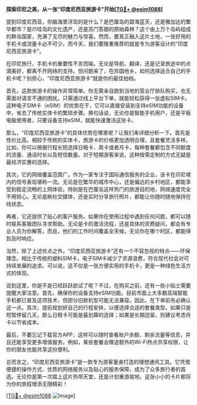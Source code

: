 **探索印尼之美，从一张“印度尼西亚旅游卡”开始[[TG💪+ @esim1088](https://t.me/s/esim1088)]**

提到印度尼西亚，你脑海里浮现的是什么？是巴厘岛的碧海蓝天，还是雅加达的繁华都市？是爪哇岛的文化遗产，还是苏门答腊的原始森林？这个由上万个岛屿组成的群岛国家，充满了无尽的魅力与惊喜。然而，要真正融入这片土地，一张好用的手机卡或流量卡必不可少。而今天，我们要隆重推荐的就是专为游客设计的“印度尼西亚旅游卡”。

在印尼旅行，手机卡的重要性不言而喻。无论是导航、翻译，还是记录旅途中的点滴美好，都离不开网络的支持。但问题来了，在异国他乡，如何选择适合自己的手机卡呢？别担心，“印度尼西亚旅游卡”就是你的最佳拍档。

首先，这款旅游卡的操作非常简单。你无需亲自跑到当地的营业厅排队购买，也无需面对语言不通的困扰。只需通过线上平台下单，就能轻松获得一张虚拟SIM卡。这种电子SIM卡（eSIM）的优势在于，它可以直接安装到支持eSIM功能的设备中，省去了传统实体卡的繁琐步骤。换句话说，无论你是智能手机用户，还是平板电脑使用者，只要设备支持eSIM，就能快速激活这张卡。

那么，“印度尼西亚旅游卡”的具体优势在哪里呢？让我们来详细分析一下。首先是性价比高。相较于传统的实体卡，旅游卡的价格更加透明合理，且套餐灵活多样。比如，你可以根据行程长短选择日租卡、周卡或者月卡，每种套餐都包含不同额度的流量、通话时长以及短信数量。对于短期游客来说，这种按需定制的方式无疑是最经济实惠的选择。

其次，它的网络覆盖范围广。作为一家专注于国际通信服务的企业，该卡在印尼境内的信号表现堪称一流。无论是在繁华的城市中心，还是偏远的乡村地区，都能享受到稳定流畅的上网体验。特别是在巴厘岛这样热门的旅游目的地，网络速度完全不用担心。无论是刷社交媒体，还是实时分享旅行照片，都能让你随时随地保持在线状态。

再者，它还提供了贴心的客户服务。如果你在使用过程中遇到任何问题，都可以随时联系客服团队寻求帮助。无论是卡的激活流程，还是具体的资费疑问，都会有专业人员为你解答。而且，他们的工作时间覆盖全天候，无论你在哪个时区，都能得到及时响应。

当然，除了上述优点之外，“印度尼西亚旅游卡”还有一个不容忽视的特点——环保理念。相比于传统的塑料SIM卡，电子SIM卡减少了资源浪费，符合现代社会对可持续发展的追求。可以说，这不仅是一张方便实用的手机卡，更是一种绿色生活方式的体现。

说到这里，你是不是已经跃跃欲试了呢？不过，在购买之前，还有一些小贴士需要提醒大家注意。首先，确保你的设备支持eSIM功能。目前市面上大多数高端智能手机都已普及这项技术，但部分旧款机型可能无法兼容。因此，在下单前务必确认这一点。其次，提前规划好自己的行程安排，以便选择合适的套餐类型。如果只是短暂停留几天，那么日租卡可能是最划算的选择；如果是长期逗留，则建议考虑月卡以节省成本。

最后，不要忘记下载官方APP，这样可以随时查看账户余额、剩余流量等信息，并且还能享受更多增值服务。例如，某些套餐会赠送额外的Wi-Fi热点共享权限，让你的朋友也能共享这份便利。

总而言之，“印度尼西亚旅游卡”是一款专为游客量身打造的理想通讯工具。它凭借便捷的操作方式、优质的网络服务以及贴心的服务保障，成为了众多旅行者的首选。无论你是第一次踏上这片热带天堂，还是计划重游故地，这张小小的卡片都将为你的旅程增添无限精彩！

[[TG💪+ @esim1088](https://t.me/s/esim1088) ![Image](https://i.postimg.cc/4NQfJmqS/Snipaste-2025-05-13-00-14-12.png)]